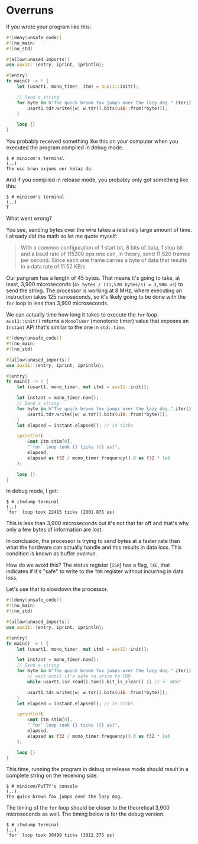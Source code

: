 # Overruns

If you wrote your program like this:

``` rust
#![deny(unsafe_code)]
#![no_main]
#![no_std]

#[allow(unused_imports)]
use aux11::{entry, iprint, iprintln};

#[entry]
fn main() -> ! {
    let (usart1, mono_timer, itm) = aux11::init();

    // Send a string
    for byte in b"The quick brown fox jumps over the lazy dog.".iter() {
        usart1.tdr.write(|w| w.tdr().bits(u16::from(*byte)));
    }

    loop {}
}
```

You probably received something like this on your computer when you executed the program compiled in
debug mode.

``` console
$ # minicom's terminal
(..)
The uic brwn oxjums oer helaz do.
```

And if you compiled in release mode, you probably only got something like this:

``` console
$ # minicom's terminal
(..)
T
```

What went wrong?

You see, sending bytes over the wire takes a relatively large amount of time. I already did the math
so let me quote myself:

> With a common configuration of 1 start bit, 8 bits of data, 1 stop bit and a baud rate of 115200
> bps one can, in theory, send 11,520 frames per second. Since each one frame carries a byte of data
> that results in a data rate of 11.52 KB/s

Our pangram has a length of 45 bytes. That means it's going to take, at least, 3,900 microseconds
(`45 bytes / (11,520 bytes/s) = 3,906 us`) to send the string. The processor is working at 8 MHz,
where executing an instruction takes 125 nanoseconds, so it's likely going to be done with the `for`
loop in less than 3,900 microseconds.

We can actually time how long it takes to execute the `for` loop. `aux11::init()` returns a
`MonoTimer` (monotonic timer) value that exposes an `Instant` API that's similar to the one in
`std::time`.

``` rust
#![deny(unsafe_code)]
#![no_main]
#![no_std]

#[allow(unused_imports)]
use aux11::{entry, iprint, iprintln};

#[entry]
fn main() -> ! {
    let (usart1, mono_timer, mut itm) = aux11::init();

    let instant = mono_timer.now();
    // Send a string
    for byte in b"The quick brown fox jumps over the lazy dog.".iter() {
        usart1.tdr.write(|w| w.tdr().bits(u16::from(*byte)));
    }
    let elapsed = instant.elapsed(); // in ticks

    iprintln!(
        &mut itm.stim[0],
        "`for` loop took {} ticks ({} us)",
        elapsed,
        elapsed as f32 / mono_timer.frequency().0 as f32 * 1e6
    );

    loop {}
}
```

In debug mode, I get:

``` console
$ # itmdump terminal
(..)
`for` loop took 22415 ticks (2801.875 us)
```

This is less than 3,900 microseconds but it's not that far off and that's why only a few bytes of
information are lost.

In conclusion, the processor is trying to send bytes at a faster rate than what the hardware can
actually handle and this results in data loss. This condition is known as buffer *overrun*.

How do we avoid this? The status register (`ISR`) has a flag, `TXE`, that indicates if it's "safe"
to write to the `TDR` register without incurring in data loss.

Let's use that to slowdown the processor.

``` rust
#![deny(unsafe_code)]
#![no_main]
#![no_std]

#[allow(unused_imports)]
use aux11::{entry, iprint, iprintln};

#[entry]
fn main() -> ! {
    let (usart1, mono_timer, mut itm) = aux11::init();

    let instant = mono_timer.now();
    // Send a string
    for byte in b"The quick brown fox jumps over the lazy dog.".iter() {
        // wait until it's safe to write to TDR
        while usart1.isr.read().txe().bit_is_clear() {} // <- NEW!

        usart1.tdr.write(|w| w.tdr().bits(u16::from(*byte)));
    }
    let elapsed = instant.elapsed(); // in ticks

    iprintln!(
        &mut itm.stim[0],
        "`for` loop took {} ticks ({} us)",
        elapsed,
        elapsed as f32 / mono_timer.frequency().0 as f32 * 1e6
    );

    loop {}
}
```

This time, running the program in debug or release mode should result in a complete string on the
receiving side.

``` console
$ # minicom/PuTTY's console
(..)
The quick brown fox jumps over the lazy dog.
```

The timing of the `for` loop should be closer to the theoretical 3,900 microseconds as well. The
timing below is for the debug version.

``` console
$ # itmdump terminal
(..)
`for` loop took 30499 ticks (3812.375 us)
```
